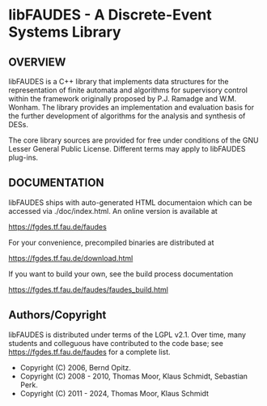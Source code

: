 # libFAUDES - A Discrete-Event Systems Library



## OVERVIEW


libFAUDES is a C++ library that implements data structures for the representation 
of finite automata and algorithms for supervisory control within the framework 
originally proposed by P.J. Ramadge and W.M. Wonham. The library provides an 
implementation and evaluation basis for the further development of 
algorithms for the analysis and synthesis of DESs.

The core library sources are provided for free under conditions of the GNU Lesser 
General Public License.  Different terms may apply to libFAUDES plug-ins.




## DOCUMENTATION

libFAUDES ships with auto-generated HTML documentaion which can be
accessed via ./doc/index.html. An online version is available at

https://fgdes.tf.fau.de/faudes

For your convenience, precompiled binaries are distributed at

https://fgdes.tf.fau.de/download.html

If you want to build your own, see the build process documentation

https://fgdes.tf.fau.de/faudes/faudes_build.html


## Authors/Copyright

libFAUDES is distributed under terms of the LGPL v2.1. Over time, many students and colleguous have contributed to the code base; see  https://fgdes.tf.fau.de/faudes for a complete list.

- Copyright (C) 2006, Bernd Opitz.
- Copyright (C) 2008 - 2010, Thomas Moor, Klaus Schmidt, Sebastian Perk. 
- Copyright (C) 2011 - 2024, Thomas Moor, Klaus Schmidt

